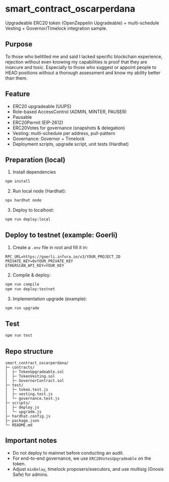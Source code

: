 # smart_contract_oscarperdana

Upgradeable ERC20 token (OpenZeppelin Upgradeable) + multi-schedule Vesting + Governor/Timelock integration sample.

## Purpose
To those who belittled me and said I lacked specific blockchain experience, rejection without even knowing my capabilities is proof that they are insecure and toxic. Especially to those who suggest or appoint people to HEAD positions without a thorough assessment and know my ability better than them.

## Feature
- ERC20 upgradeable (UUPS)
- Role-based AccessControl (ADMIN, MINTER, PAUSER)
- Pausable
- ERC20Permit (EIP-2612)
- ERC20Votes for governance (snapshots & delegation)
- Vesting: multi-schedule per address, pull-pattern
- Governance: Governor + Timelock
- Deployment scripts, upgrade script, unit tests (Hardhat)

## Preparation (local)
1. Install dependencies
```bash
npm install
```

2. Run local node (Hardhat):
```bash
npx hardhat node
```

3. Deploy to localhost:
```bash
npm run deploy:local
```

## Deploy to testnet (example: Goerli)
1. Create a `.env` file in root and fill it in:
```
RPC_URL=https://goerli.infura.io/v3/YOUR_PROJECT_ID
PRIVATE_KEY=0xYOUR_PRIVATE_KEY
ETHERSCAN_API_KEY=YOUR_KEY
```

2. Compile & deploy:
```bash
npm run compile
npm run deploy:testnet
```

3. Implementation upgrade (example):
```bash
npm run upgrade
```

## Test
```bash
npm run test
```

## Repo structure
```
smart_contract_oscarperdana/
├─ contracts/
│  ├─ TokenUpgradeable.sol
│  ├─ TokenVesting.sol
│  ├─ GovernorContract.sol
├─ test/
│  ├─ token.test.js
│  ├─ vesting.test.js
│  └─ governance.test.js
├─ scripts/
│  ├─ deploy.js
│  └─ upgrade.js
├─ hardhat.config.js
├─ package.json
└─ README.md
```

## Important notes
- Do not deploy to mainnet before conducting an audit.
- For end-to-end governance, we use `ERC20VotesUpgradeable` on the token.
- Adjust `minDelay`, timelock proposers/executors, and use multisig (Gnosis Safe) for admins.

